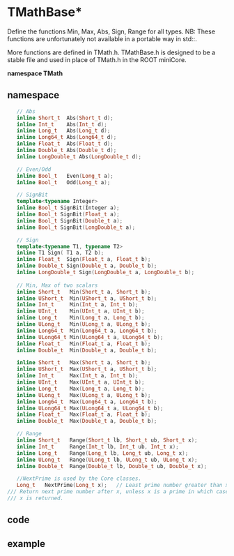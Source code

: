 <!-- TMathBase.md --- 
;; 
;; Description: 
;; Author: Hongyi Wu(吴鸿毅)
;; Email: wuhongyi@qq.com 
;; Created: 日 11月 27 21:31:45 2016 (+0800)
;; Last-Updated: 三 9月 16 12:52:17 2020 (+0800)
;;           By: Hongyi Wu(吴鸿毅)
;;     Update #: 2
;; URL: http://wuhongyi.cn -->

# TMathBase*

Define the functions Min, Max, Abs, Sign, Range for all types.
NB: These functions are unfortunately not available in a portable
way in std::.

More functions are defined in TMath.h. TMathBase.h is designed to be
a stable file and used in place of TMath.h in the ROOT miniCore.

**namespace TMath**

## namespace

```cpp
   // Abs
   inline Short_t  Abs(Short_t d);
   inline Int_t    Abs(Int_t d);
   inline Long_t   Abs(Long_t d);
   inline Long64_t Abs(Long64_t d);
   inline Float_t  Abs(Float_t d);
   inline Double_t Abs(Double_t d);
   inline LongDouble_t Abs(LongDouble_t d);

   // Even/Odd
   inline Bool_t   Even(Long_t a);
   inline Bool_t   Odd(Long_t a);

   // SignBit
   template<typename Integer>
   inline Bool_t SignBit(Integer a);
   inline Bool_t SignBit(Float_t a);
   inline Bool_t SignBit(Double_t a);
   inline Bool_t SignBit(LongDouble_t a);

   // Sign
   template<typename T1, typename T2>
   inline T1 Sign( T1 a, T2 b);
   inline Float_t  Sign(Float_t a, Float_t b);
   inline Double_t Sign(Double_t a, Double_t b);
   inline LongDouble_t Sign(LongDouble_t a, LongDouble_t b);
   
   // Min, Max of two scalars
   inline Short_t   Min(Short_t a, Short_t b);
   inline UShort_t  Min(UShort_t a, UShort_t b);
   inline Int_t     Min(Int_t a, Int_t b);
   inline UInt_t    Min(UInt_t a, UInt_t b);
   inline Long_t    Min(Long_t a, Long_t b);
   inline ULong_t   Min(ULong_t a, ULong_t b);
   inline Long64_t  Min(Long64_t a, Long64_t b);
   inline ULong64_t Min(ULong64_t a, ULong64_t b);
   inline Float_t   Min(Float_t a, Float_t b);
   inline Double_t  Min(Double_t a, Double_t b);

   inline Short_t   Max(Short_t a, Short_t b);
   inline UShort_t  Max(UShort_t a, UShort_t b);
   inline Int_t     Max(Int_t a, Int_t b);
   inline UInt_t    Max(UInt_t a, UInt_t b);
   inline Long_t    Max(Long_t a, Long_t b);
   inline ULong_t   Max(ULong_t a, ULong_t b);
   inline Long64_t  Max(Long64_t a, Long64_t b);
   inline ULong64_t Max(ULong64_t a, ULong64_t b);
   inline Float_t   Max(Float_t a, Float_t b);
   inline Double_t  Max(Double_t a, Double_t b);

   // Range
   inline Short_t   Range(Short_t lb, Short_t ub, Short_t x);
   inline Int_t     Range(Int_t lb, Int_t ub, Int_t x);
   inline Long_t    Range(Long_t lb, Long_t ub, Long_t x);
   inline ULong_t   Range(ULong_t lb, ULong_t ub, ULong_t x);
   inline Double_t  Range(Double_t lb, Double_t ub, Double_t x);

   //NextPrime is used by the Core classes.
   Long_t   NextPrime(Long_t x);   // Least prime number greater than x
/// Return next prime number after x, unless x is a prime in which case
/// x is returned.   
```

## code


## example




<!-- TMathBase.md ends here -->
